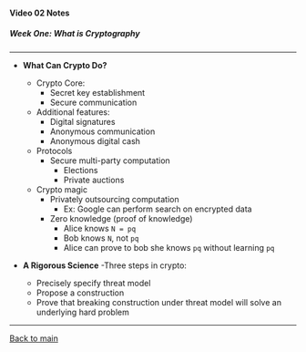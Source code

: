 #### Video 02 Notes

##### Week One: What is Cryptography
---
- **What Can Crypto Do?**
  - Crypto Core:
    - Secret key establishment
    - Secure communication
  - Additional features:
    - Digital signatures
    - Anonymous communication
    - Anonymous digital cash
  - Protocols
    - Secure multi-party computation
      - Elections
      - Private auctions
  - Crypto magic
    - Privately outsourcing computation
      - Ex: Google can perform search on encrypted data
    - Zero knowledge (proof of knowledge)
      - Alice knows ```N = pq```
      - Bob knows ```N```, not ```pq```
      - Alice can prove to bob she knows ```pq``` without learning ```pq```

- **A Rigorous Science**
  -Three steps in crypto:
    - Precisely specify threat model
    - Propose a construction
    - Prove that breaking construction under threat model will solve an underlying hard problem


---

[Back to main](https://github.com/rot0xd/Coursera/blob/master/Cryptography/I/README.md)

